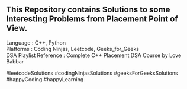 This Repository contains Solutions to some Interesting Problems from Placement Point of View.
---------------------------------------------------------------------------------------------
Language : C++, Python <br/>
Platforms : Coding Ninjas, Leetcode, Geeks_for_Geeks <br/>
DSA Playlist Reference : Complete C++ Placement DSA Course by Love Babbar

#leetcodeSolutions
#codingNinjasSolutions
#geeksForGeeksSolutions
#happyCoding #happyLearning
